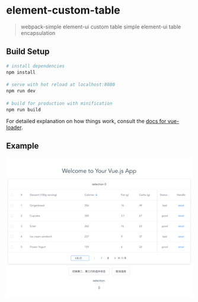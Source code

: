 # element-custom-table

> webpack-simple element-ui custom table
> simple element-ui table encapsulation

## Build Setup

``` bash
# install dependencies
npm install

# serve with hot reload at localhost:8080
npm run dev

# build for production with minification
npm run build
```

For detailed explanation on how things work, consult the [docs for vue-loader](http://vuejs.github.io/vue-loader).

## Example
![这是一张图](screenshot.png)
